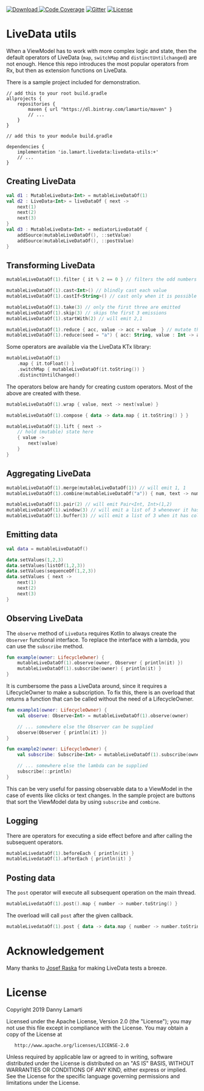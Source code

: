 [ ![Download](https://api.bintray.com/packages/lamartio/maven/LiveDataUtils/images/download.svg) ](https://bintray.com/lamartio/maven/LiveDataUtils/_latestVersion)
[![Code Coverage](https://img.shields.io/badge/coverage-94%25-green.svg)](https://github.com/Lamartio/LiveDataUtils/tree/master/library/src/test/java/io/lamart/livedata/utils)
[![Gitter](https://badges.gitter.im/LiveDataUtils/community.svg)](https://gitter.im/LiveDataUtils/community?utm_source=badge&utm_medium=badge&utm_campaign=pr-badge)
[![License](https://img.shields.io/hexpm/l/plug.svg)](https://www.apache.org/licenses/LICENSE-2.0)
# LiveData utils
When a ViewModel has to work with more complex logic and state, then the default operators  of LiveData (`map`, `switchMap` and `distinctUntilchanged`) are not enough. Hence this repo introduces the most popular operators from Rx, but then as extension functions on LiveData.

There is a sample project included for demonstration.

```
// add this to your root build.gradle
allprojects {
    repositories {
        maven { url "https://dl.bintray.com/lamartio/maven" }
        // ...       
    }
}

// add this to your module build.gradle

dependencies {
    implementation 'io.lamart.livedata:livedata-utils:+'
    // ...
}

```

## Creating LiveData

``` kotlin
val d1 : MutableLiveData<Int> = mutableLiveDataOf(1)
val d2 : LiveData<Int> = liveDataOf { next ->
    next(1)
    next(2)
    next(3)
}
val d3 : MutableLiveData<Int> = mediatorLiveDataOf {
    addSource(mutableLiveDataOf(), ::setValue)
    addSource(mutableLiveDataOf(), ::postValue)
}

```

## Transforming LiveData
``` kotlin
mutableLiveDataOf(1).filter { it % 2 == 0 } // filters the odd numbers

mutableLiveDataOf(1).cast<Int>() // blindly cast each value
mutableLiveDataOf(1).castIf<String>() // cast only when it is possible

mutableLiveDataOf(1).take(3) // only the first three are emitted
mutableLiveDataOf(1).skip(3) // skips the first 3 emissions
mutableLiveDataOf(1).startWith(2) // will emit 2,1

mutableLiveDataOf(1).reduce { acc, value -> acc + value  } // mutate the previous resulte with the current emission
mutableLiveDataOf(1).reduce(seed = "a") { acc: String, value : Int -> acc + value.toString()  } // emits "a1'
```
Some operators are available via the LiveData KTx library:
``` kotlin
mutableLiveDataOf(1)
    .map { it.toFloat() }
    .switchMap { mutableLiveDataOf(it.toString()) }
    .distinctUntilChanged()
```
The operators below are handy for creating custom operators. Most of the above are created with these.

``` kotlin
mutableLiveDataOf(1).wrap { value, next -> next(value) }

mutableLiveDataOf(1).compose { data -> data.map { it.toString() } } 

mutableLiveDataOf(1).lift { next ->
    // hold (mutable) state here
    { value ->
        next(value)
    }
}
```

## Aggregating LiveData
``` kotlin
mutableLiveDataOf(1).merge(mutableLiveDataOf(1)) // will emit 1, 1
mutableLiveDataOf(1).combine(mutableLiveDataOf("a")) { num, text -> num.toString() + text } // will emit "1a"

mutableLiveDataOf(1).pair(2) // will emit Pair<Int, Int>(1,2)
mutableLiveDataOf(1).window(3) // will emit a list of 3 whenever it has 3 elements.
mutableLiveDataOf(1).buffer(3) // will emit a list of 3 when it has collected 3 elements. 
``` 

## Emitting data

``` kotlin
val data = mutableLiveDataOf()

data.setValues(1,2,3)
data.setValues(listOf(1,2,3))
data.setValues(sequenceOf(1,2,3))
data.setValues { next ->
    next(1)
    next(2)
    next(3)
}
```

## Observing LiveData
The `observe` method of `LiveData` requires Kotlin to always create the `Observer` functional interface. To replace the interface with a lambda, you can use the `subscribe` method.

``` kotlin
fun example(owner: LifecycleOwner) {
    mutableLiveDataOf(1).observe(owner, Observer { println(it) })
    mutableLiveDataOf(1).subscribe(owner) { println(it) }
}
``` 

It is cumbersome the pass a LiveData around, since it requires a LifecycleOwner to make a subscription. To fix this, there is an overload that returns a function that can be called without the need of a LifecycleOwner.

``` kotlin
fun example1(owner: LifecycleOwner) {
    val observe: Observe<Int> = mutableLiveDataOf(1).observe(owner)

    // ... somewhere else the Observer can be supplied    
    observe(Observer { println(it) })
}

fun example2(owner: LifecycleOwner) {
    val subscribe: Subscribe<Int> = mutableLiveDataOf(1).subscribe(owner)

    // ... somewhere else the lambda can be supplied
    subscribe(::println)
}
```

This can be very useful for passing observable data to a ViewModel in the case of events like clicks or text changes. In the sample project are buttons that sort the ViewModel data by using `subscribe` and `combine`.

## Logging
There are operators for executing a side effect before and after calling the subsequent operators.

``` kotlin
mutableLivedataOf(1).beforeEach { println(it) } 
mutableLivedataOf(1).afterEach { println(it) } 
```

## Posting data
The `post` operator will execute all subsequent operation on the main thread.

``` kotlin
mutableLivedataOf(1).post().map { number -> number.toString() }
```

The overload will call `post` after the given callback.

``` kotlin
mutableLivedataOf(1).post { data -> data.map { number -> number.toString() } }
```

# Acknowledgement
Many thanks to [Josef Raska](https://github.com/jraska/livedata-testing) for making LiveData tests a breeze.

# License
   Copyright 2019 Danny Lamarti

   Licensed under the Apache License, Version 2.0 (the "License");
   you may not use this file except in compliance with the License.
   You may obtain a copy of the License at

       http://www.apache.org/licenses/LICENSE-2.0

   Unless required by applicable law or agreed to in writing, software
   distributed under the License is distributed on an "AS IS" BASIS,
   WITHOUT WARRANTIES OR CONDITIONS OF ANY KIND, either express or implied.
   See the License for the specific language governing permissions and
   limitations under the License.
